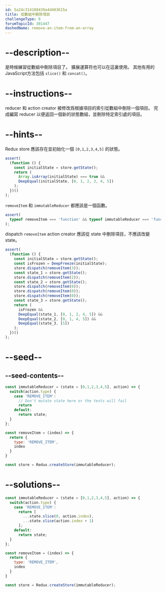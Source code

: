 ```yaml
---
id: 5a24c314108439a4d403615a
title: 從數組中刪除項目
challengeType: 6
forumTopicId: 301447
dashedName: remove-an-item-from-an-array
---
```


# --description--

是時候練習從數組中刪除項目了。 擴展運算符也可以在這裏使用。 其他有用的JavaScript方法包括 `slice()` 和 `concat()`。

# --instructions--

reducer 和 action creator 被修改爲根據項目的索引從數組中刪除一個項目。 完成編寫 reducer 以便返回一個新的狀態數組，並刪除特定索引處的項目。

# --hints--

Redux store 應該存在並初始化一個 `[0,1,2,3,4,5]` 的狀態。

```js
assert(
  (function () {
    const initialState = store.getState();
    return (
      Array.isArray(initialState) === true &&
      DeepEqual(initialState, [0, 1, 2, 3, 4, 5])
    );
  })()
);
```

`removeItem` 和 `immutableReducer` 都應該是一個函數。

```js
assert(
  typeof removeItem === 'function' && typeof immutableReducer === 'function'
);
```

dispatch `removeItem` action creator 應該從 state 中刪除項目，不應該改變 state。

```js
assert(
  (function () {
    const initialState = store.getState();
    const isFrozen = DeepFreeze(initialState);
    store.dispatch(removeItem(3));
    const state_1 = store.getState();
    store.dispatch(removeItem(2));
    const state_2 = store.getState();
    store.dispatch(removeItem(0));
    store.dispatch(removeItem(0));
    store.dispatch(removeItem(0));
    const state_3 = store.getState();
    return (
      isFrozen &&
      DeepEqual(state_1, [0, 1, 2, 4, 5]) &&
      DeepEqual(state_2, [0, 1, 4, 5]) &&
      DeepEqual(state_3, [5])
    );
  })()
);
```

# --seed--

## --seed-contents--

```js
const immutableReducer = (state = [0,1,2,3,4,5], action) => {
  switch(action.type) {
    case 'REMOVE_ITEM':
      // Don't mutate state here or the tests will fail
      return
    default:
      return state;
  }
};

const removeItem = (index) => {
  return {
    type: 'REMOVE_ITEM',
    index
  }
}

const store = Redux.createStore(immutableReducer);
```

# --solutions--

```js
const immutableReducer = (state = [0,1,2,3,4,5], action) => {
  switch(action.type) {
    case 'REMOVE_ITEM':
      return [
        ...state.slice(0, action.index),
        ...state.slice(action.index + 1)
      ];
    default:
      return state;
  }
};

const removeItem = (index) => {
  return {
    type: 'REMOVE_ITEM',
    index
  }
}

const store = Redux.createStore(immutableReducer);
```
